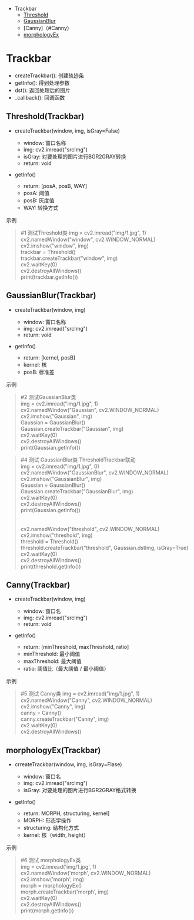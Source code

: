 
* Trackbar
	* [Threshold](#Threshold)
	* [GaussianBlur](#GaussianBlur)
	* [Canny]（#Canny）
	* [morphologyEx](#morphologyEx)
	
	
Trackbar
==============================================
* createTrackbar(): 创建轨迹条
* getInfo(): 得到处理参数 
* dst(): 返回处理后的图片
* _callback(): 回调函数


<span id = "Threshold"></span>
Threshold(Trackbar)
----------------------------------------------
* createTrackbar(window, img, isGray=False)
  * window: 窗口名称
  * img: cv2.imread("srcImg")
  * isGray: 对要处理的图片进行BGR2GRAY转换
  * return: void
  
* getInfo()
  * return: [posA, posB, WAY]
  * posA: 阈值
  * posB: 灰度值
  * WAY:  转换方式
  
示例
>#1 测试Threshold类
>img = cv2.imread("img/1.jpg", 1) <br>
>cv2.namedWindow("window", cv2.WINDOW_NORMAL) <br>
>cv2.imshow("window", img) <br>
>trackbar = Threshold() <br>
>trackbar.createTrackbar("window", img) <br>
>cv2.waitKey(0) <br>
>cv2.destroyAllWindows() <br>
>print(trackbar.getInfo()) <br>

<span id = "GaussianBlur"></span>
GaussianBlur(Trackbar)
-----------------------------------------------
* createTrackbar(window, img)
	* window: 窗口名称
	* img: cv2.imread("srcImg")
	* return: void
 
* getInfo()
 	* return: [kernel, posB]
	* kernel: 核
	* posB: 标准差
 
示例
>#2 测试GaussianBlur类 <br>
>img = cv2.imread("img/1.jpg", 1) <br>
>cv2.namedWindow("Gaussian", cv2.WINDOW_NORMAL) <br>
>cv2.imshow("Gaussian", img) <br>
>Gaussian = GaussianBlur() <br>
>Gaussian.createTrackbar("Gaussian", img) <br>
>cv2.waitKey(0) <br>
>cv2.destroyAllWindows() <br>
>print(Gaussian.getInfo()) <br>

>#4 测试 GaussianBlur类  ThresholdTrackbar联动 <br>
>img = cv2.imread("img/1.jpg", 0) <br>
>cv2.namedWindow("GaussianBlur", cv2.WINDOW_NORMAL) <br>
>cv2.imshow("GaussianBlur", img) <br>
>Gaussian = GaussianBlur() <br>
>Gaussian.createTrackbar("GaussianBlur", img) <br>
>cv2.waitKey(0) <br>
>cv2.destroyAllWindows() <br>
>print(Gaussian.getInfo()) <br>
><br>		
>cv2.namedWindow("threshold", cv2.WINDOW_NORMAL) <br>
>cv2.imshow("threshold", img) <br>
>threshold = Threshold() <br>
>threshold.createTrackbar("threshold", Gaussian.dstImg, isGray=True) <br>
>cv2.waitKey(0) <br>
>cv2.destroyAllWindows() <br>
>print(threshold.getInfo()) <br>

<span id = "Canny"></span>
Canny(Trackbar)
---------------------------------------
* createTrackbar(window, img)
	* window: 窗口名
	* img: cv2.imread("srcImg")
	* return: void
	
* getInfo()
	* return: [minThreshold, maxThreshold, ratio]
	* minThreshold: 最小阈值
	* maxThreshold: 最大阈值
	* ratio: 阈值比（最大阈值 / 最小阈值）

示例
>#5 测试 Canny类
>img = cv2.imread("img/1.jpg", 1) <br>
>cv2.namedWindow("Canny", cv2.WINDOW_NORMAL) <br>
>cv2.imshow("Canny", img) <br>
>canny = Canny() <br>
>canny.createTrackbar("Canny", img) <br>
>cv2.waitKey(0) <br>
>cv2.destroyAllWindows() <br>

<span id = "morphologyEx"></span>
morphologyEx(Trackbar)
------------------------------------------
* crreateTrackbar(window, img, isGray=Flase)
	* window: 窗口名
	* img: cv2.imread("srcImg")
	* isGray: 对要处理的图片进行BGR2GRAY格式转换
	
* getInfo()
	* return: MORPH, structuring, kernel]
	* MORPH: 形态学操作
	* structuring: 结构化方式
	* kernel: 核（width, height）

示例
>#6 测试 morphologyEx类 <br>
>img = cv2.imread('img/1.jpg', 1) <br>
>cv2.namedWindow('morph', cv2.WINDOW_NORMAL) <br>
>cv2.imshow('morph', img) <br>
>morph = morphologyEx() <br>
>morph.createTrackbar('morph', img) <br>
>cv2.waitKey(0) <br>
>cv2.destroyAllWindows() <br>
>print(morph.getInfo()) <br>


